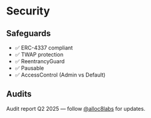 # Security

## Safeguards

* ✅ ERC-4337 compliant
* ✅ TWAP protection
* ✅ ReentrancyGuard
* ✅ Pausable
* ✅ AccessControl (Admin vs Default)

## Audits

Audit report Q2 2025 — follow [@alloc8labs](https://twitter.com/alloc8labs) for updates.
